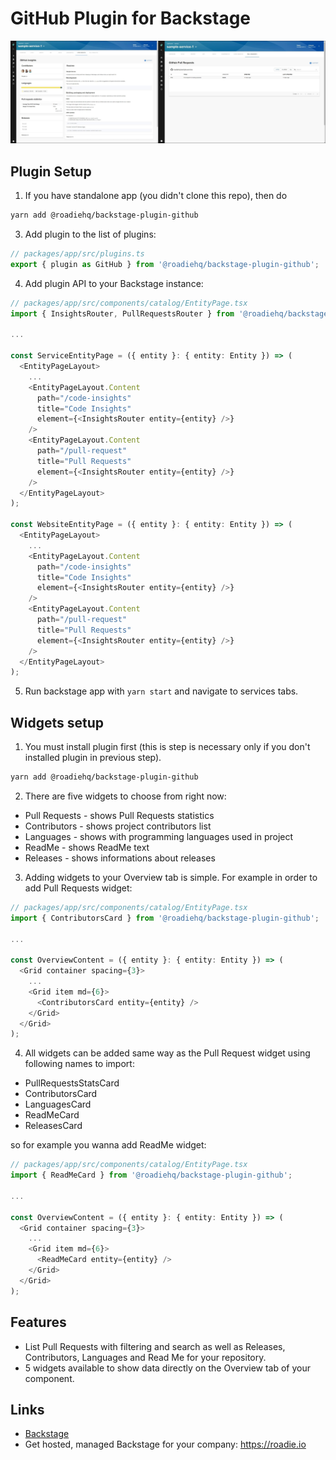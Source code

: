 # GitHub Plugin for Backstage

![GitHub Plugin for Backstage by Roadie](https://github.com/RoadieHQ/backstage-plugin-github/blob/master/docs/roadie-backstage-github-plugin.jpg?raw=true)

## Plugin Setup

1. If you have standalone app (you didn't clone this repo), then do

```bash
yarn add @roadiehq/backstage-plugin-github
```

3. Add plugin to the list of plugins:

```ts
// packages/app/src/plugins.ts
export { plugin as GitHub } from '@roadiehq/backstage-plugin-github';
```

4. Add plugin API to your Backstage instance:

```ts
// packages/app/src/components/catalog/EntityPage.tsx
import { InsightsRouter, PullRequestsRouter } from '@roadiehq/backstage-plugin-github';

...

const ServiceEntityPage = ({ entity }: { entity: Entity }) => (
  <EntityPageLayout>
    ...
    <EntityPageLayout.Content
      path="/code-insights"
      title="Code Insights"
      element={<InsightsRouter entity={entity} />}
    />
    <EntityPageLayout.Content
      path="/pull-request"
      title="Pull Requests"
      element={<InsightsRouter entity={entity} />}
    />
  </EntityPageLayout>
);

const WebsiteEntityPage = ({ entity }: { entity: Entity }) => (
  <EntityPageLayout>
    ...
    <EntityPageLayout.Content
      path="/code-insights"
      title="Code Insights"
      element={<InsightsRouter entity={entity} />}
    />
    <EntityPageLayout.Content
      path="/pull-request"
      title="Pull Requests"
      element={<InsightsRouter entity={entity} />}
    />
  </EntityPageLayout>
);
```

5. Run backstage app with `yarn start` and navigate to services tabs.

## Widgets setup

1. You must install plugin first (this is step is necessary only if you don't installed plugin in previous step).

```bash
yarn add @roadiehq/backstage-plugin-github
```

2. There are five widgets to choose from right now:
  * Pull Requests - shows Pull Requests statistics
  * Contributors - shows project contributors list
  * Languages - shows with programming languages used in project
  * ReadMe - shows ReadMe text
  * Releases - shows informations about releases

3. Adding widgets to your Overview tab is simple. For example in order to add Pull Requests widget:

```ts
// packages/app/src/components/catalog/EntityPage.tsx
import { ContributorsCard } from '@roadiehq/backstage-plugin-github';

...

const OverviewContent = ({ entity }: { entity: Entity }) => (
  <Grid container spacing={3}>
    ...
    <Grid item md={6}>
      <ContributorsCard entity={entity} />
    </Grid>
  </Grid>
);

```

4. All widgets can be added same way as the Pull Request widget using following names to import:
  * PullRequestsStatsCard
  * ContributorsCard
  * LanguagesCard
  * ReadMeCard
  * ReleasesCard

so for example you wanna add ReadMe widget:

```ts
// packages/app/src/components/catalog/EntityPage.tsx
import { ReadMeCard } from '@roadiehq/backstage-plugin-github';

...

const OverviewContent = ({ entity }: { entity: Entity }) => (
  <Grid container spacing={3}>
    ...
    <Grid item md={6}>
      <ReadMeCard entity={entity} />
    </Grid>
  </Grid>
);

```
## Features

- List Pull Requests with filtering and search as well as Releases, Contributors, Languages and Read Me for your repository.
- 5 widgets available to show data directly on the Overview tab of your component.

## Links

- [Backstage](https://backstage.io)
- Get hosted, managed Backstage for your company: https://roadie.io
